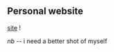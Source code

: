 ## Personal website

[site](https://kojokwakye.github.io) !


*nb*
-- i need a better shot of myself
